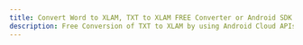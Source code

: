 ---title: Convert Word to XLAM, TXT to XLAM FREE Converter or Android SDKdescription: Free Conversion of TXT to XLAM by using Android Cloud APIs & SDKs. Also Create, Edit & Render Microsoft Word & OpenOffice documents in the Cloud.---